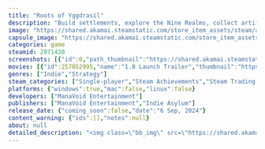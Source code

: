 ```yaml
---
title: "Roots of Yggdrasil"
description: "Build settlements, explore the Nine Realms, collect artifacts and upgrade your deck to reach the top of Yggdrasil in this post-Ragnarok roguelike city-builder! Can you survive the end of the world?"
image: "https://shared.akamai.steamstatic.com/store_item_assets/steam/apps/2071430/header.jpg?t=1727125421"
capsule_image: "https://shared.akamai.steamstatic.com/store_item_assets/steam/apps/2071430/capsule_231x87.jpg?t=1727125421"
categories: game
steamid: 2071430
screenshots: [{"id":0,"path_thumbnail":"https://shared.akamai.steamstatic.com/store_item_assets/steam/apps/2071430/ss_50a084941aefad64758fcb87577105410f6a3932.600x338.jpg?t=1727125421","path_full":"https://shared.akamai.steamstatic.com/store_item_assets/steam/apps/2071430/ss_50a084941aefad64758fcb87577105410f6a3932.1920x1080.jpg?t=1727125421"},{"id":1,"path_thumbnail":"https://shared.akamai.steamstatic.com/store_item_assets/steam/apps/2071430/ss_31acdab31eb97d47a893e1fe9ab086b274c26d84.600x338.jpg?t=1727125421","path_full":"https://shared.akamai.steamstatic.com/store_item_assets/steam/apps/2071430/ss_31acdab31eb97d47a893e1fe9ab086b274c26d84.1920x1080.jpg?t=1727125421"},{"id":2,"path_thumbnail":"https://shared.akamai.steamstatic.com/store_item_assets/steam/apps/2071430/ss_961390247835df6dadde418bff509c5033078e6c.600x338.jpg?t=1727125421","path_full":"https://shared.akamai.steamstatic.com/store_item_assets/steam/apps/2071430/ss_961390247835df6dadde418bff509c5033078e6c.1920x1080.jpg?t=1727125421"},{"id":3,"path_thumbnail":"https://shared.akamai.steamstatic.com/store_item_assets/steam/apps/2071430/ss_7e73e158ca3ed35b6fa0452ec47469e92fdc5eac.600x338.jpg?t=1727125421","path_full":"https://shared.akamai.steamstatic.com/store_item_assets/steam/apps/2071430/ss_7e73e158ca3ed35b6fa0452ec47469e92fdc5eac.1920x1080.jpg?t=1727125421"},{"id":4,"path_thumbnail":"https://shared.akamai.steamstatic.com/store_item_assets/steam/apps/2071430/ss_c2f86bace263f054cd4390cf53e8e460385844de.600x338.jpg?t=1727125421","path_full":"https://shared.akamai.steamstatic.com/store_item_assets/steam/apps/2071430/ss_c2f86bace263f054cd4390cf53e8e460385844de.1920x1080.jpg?t=1727125421"},{"id":5,"path_thumbnail":"https://shared.akamai.steamstatic.com/store_item_assets/steam/apps/2071430/ss_e9148af7c07b5b151e42ffa5246c6ee7fc870054.600x338.jpg?t=1727125421","path_full":"https://shared.akamai.steamstatic.com/store_item_assets/steam/apps/2071430/ss_e9148af7c07b5b151e42ffa5246c6ee7fc870054.1920x1080.jpg?t=1727125421"},{"id":6,"path_thumbnail":"https://shared.akamai.steamstatic.com/store_item_assets/steam/apps/2071430/ss_afb24a1d4aaeb16f44b5dbfe2e2694a3999953ac.600x338.jpg?t=1727125421","path_full":"https://shared.akamai.steamstatic.com/store_item_assets/steam/apps/2071430/ss_afb24a1d4aaeb16f44b5dbfe2e2694a3999953ac.1920x1080.jpg?t=1727125421"},{"id":7,"path_thumbnail":"https://shared.akamai.steamstatic.com/store_item_assets/steam/apps/2071430/ss_267a06500863912762d50290a8f3a485bc425edf.600x338.jpg?t=1727125421","path_full":"https://shared.akamai.steamstatic.com/store_item_assets/steam/apps/2071430/ss_267a06500863912762d50290a8f3a485bc425edf.1920x1080.jpg?t=1727125421"},{"id":8,"path_thumbnail":"https://shared.akamai.steamstatic.com/store_item_assets/steam/apps/2071430/ss_e4220b6573f05a74aa2f13f400cac2b17e88027c.600x338.jpg?t=1727125421","path_full":"https://shared.akamai.steamstatic.com/store_item_assets/steam/apps/2071430/ss_e4220b6573f05a74aa2f13f400cac2b17e88027c.1920x1080.jpg?t=1727125421"},{"id":9,"path_thumbnail":"https://shared.akamai.steamstatic.com/store_item_assets/steam/apps/2071430/ss_4a1f2d54ea8839cd11a94f5e58cb074ca3fb5c16.600x338.jpg?t=1727125421","path_full":"https://shared.akamai.steamstatic.com/store_item_assets/steam/apps/2071430/ss_4a1f2d54ea8839cd11a94f5e58cb074ca3fb5c16.1920x1080.jpg?t=1727125421"},{"id":10,"path_thumbnail":"https://shared.akamai.steamstatic.com/store_item_assets/steam/apps/2071430/ss_21b3f19aad5a333ae2a2a860ca41a76dd56485d6.600x338.jpg?t=1727125421","path_full":"https://shared.akamai.steamstatic.com/store_item_assets/steam/apps/2071430/ss_21b3f19aad5a333ae2a2a860ca41a76dd56485d6.1920x1080.jpg?t=1727125421"},{"id":11,"path_thumbnail":"https://shared.akamai.steamstatic.com/store_item_assets/steam/apps/2071430/ss_306539a5291ce52334c5e8eda1d8b11a95f9ca2c.600x338.jpg?t=1727125421","path_full":"https://shared.akamai.steamstatic.com/store_item_assets/steam/apps/2071430/ss_306539a5291ce52334c5e8eda1d8b11a95f9ca2c.1920x1080.jpg?t=1727125421"}]
movies: [{"id":257052995,"name":"1.0 Launch Trailer","thumbnail":"https://shared.akamai.steamstatic.com/store_item_assets/steam/apps/257052995/movie.293x165.jpg?t=1725644588","webm":{"480":"http://video.akamai.steamstatic.com/store_trailers/257052995/movie480_vp9.webm?t=1725644588","max":"http://video.akamai.steamstatic.com/store_trailers/257052995/movie_max_vp9.webm?t=1725644588"},"mp4":{"480":"http://video.akamai.steamstatic.com/store_trailers/257052995/movie480.mp4?t=1725644588","max":"http://video.akamai.steamstatic.com/store_trailers/257052995/movie_max.mp4?t=1725644588"},"highlight":true}]
genres: ["Indie","Strategy"]
steam_categories: ["Single-player","Steam Achievements","Steam Trading Cards","Partial Controller Support","Steam Cloud","Family Sharing"]
platforms: {"windows":true,"mac":false,"linux":false}
developers: ["ManaVoid Entertainment"]
publishers: ["ManaVoid Entertainment","Indie Asylum"]
release_date: {"coming_soon":false,"date":"6 Sep, 2024"}
content_warning: {"ids":[],"notes":null}
about: null
detailed_description: "<img class=\"bb_img\" src=\"https://shared.akamai.steamstatic.com/store_item_assets/steam/apps/2071430/extras/Essai_About_2.gif?t=1727125421\" /><br><br>Ragnarok is here. Stuck in a perpetual time loop, Sunna and her tribe of Vikings must explore a fractured World Tree and attempt to reach the top of Yggdrasil.<br><br><img class=\"bb_img\" src=\"https://shared.akamai.steamstatic.com/store_item_assets/steam/apps/2071430/extras/Title_1_copie_2.png?t=1727125421\" /><br>Create settlements, build your deck and collect artifacts as you explore the nine realms of Norse Mythology in search of answers in this roguelike city-building game. Can you overcome and survive the new dangers of this broken world?<br><br><img class=\"bb_img\" src=\"https://shared.akamai.steamstatic.com/store_item_assets/steam/apps/2071430/extras/BUILD.gif?t=1727125421\" /><br><br><img class=\"bb_img\" src=\"https://shared.akamai.steamstatic.com/store_item_assets/steam/apps/2071430/extras/Title_2_copie_2.png?t=1727125421\" /><br>Players’ settlements will constantly be in a race against time to avoid the Ginnungagap. Each failure will bring them back to the beginning of their adventure, where they can start anew with more knowledge and a better mastery of the game mechanics.<br><br><img class=\"bb_img\" src=\"https://shared.akamai.steamstatic.com/store_item_assets/steam/apps/2071430/extras/Ginnungagap.gif?t=1727125421\" /><br><br><img class=\"bb_img\" src=\"https://shared.akamai.steamstatic.com/store_item_assets/steam/apps/2071430/extras/Title_3_copie_2.png?t=1727125421\" /><br>The Holt is your permanent, customizable home and acts as the main hub of the game. Unlock new mechanics and permanent upgrades that will help you rebuild your tribe!<br><br><img class=\"bb_img\" src=\"https://shared.akamai.steamstatic.com/store_item_assets/steam/apps/2071430/extras/TheHolt.gif?t=1727125421\" /><br><br><img class=\"bb_img\" src=\"https://shared.akamai.steamstatic.com/store_item_assets/steam/apps/2071430/extras/Title_4_copie_2__1_.png?t=1727125421\" /><br>Befriend a diverse cast of Scions that will bring unique playstyles, bonus and modifiers to each loop. <br><br><img class=\"bb_img\" src=\"https://shared.akamai.steamstatic.com/store_item_assets/steam/apps/2071430/extras/ScionsBanner2.png?t=1727125421\" /><br><br><img class=\"bb_img\" src=\"https://shared.akamai.steamstatic.com/store_item_assets/steam/apps/2071430/extras/Title_5_copie_2.png?t=1727125421\" /><br>Procedurally generated islands, encounters, and events will punctuate your experience, guaranteeing that no two expeditions are the same! Before each run, add and remove building cards to your deck to create different challenges and opportunities each time.<br><br><img class=\"bb_img\" src=\"https://shared.akamai.steamstatic.com/store_item_assets/steam/apps/2071430/extras/EVENT.gif?t=1727125421\" /><h2 class=\"bb_tag\">Key features</h2><ul class=\"bb_ul\"><li>A roguelike city-builder experience where each run matters: gather resources, upgrade your deck, and progress further each time to reach the top of Yggdrasil!</li></ul><ul class=\"bb_ul\"><li>A colorful cast of diverse characters including deities, heroes, scions and other beasts inspired by Norse mythology</li></ul><ul class=\"bb_ul\"><li>Multiple Biomes to explore</li></ul><ul class=\"bb_ul\"><li>A unique drafting/deckbuilding hybrid system that changes which buildings are available during each loop</li></ul><ul class=\"bb_ul\"><li>A customizable hub called the Holt, where you can unlock permanent upgrades to help you on your subsequent runs and change the experience</li></ul>"
---
```


